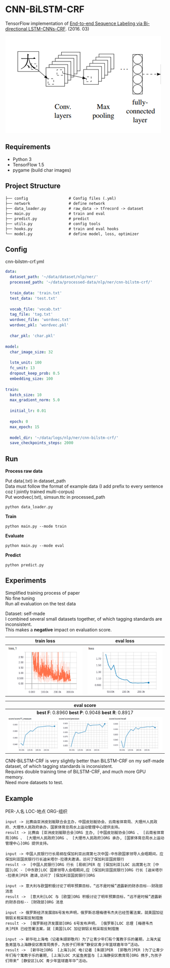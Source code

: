 # CNN-BiLSTM-CRF 

TensorFlow implementation of [End-to-end Sequence Labeling via Bi-directional LSTM-CNNs-CRF](https://arxiv.org/pdf/1603.01354.pdf). (2016. 03)

![images](images/architecture.png)

## Requirements

- Python 3
- TensorFlow 1.5
- pygame (build char images)


## Project Structure


    ├── config                  # Config files (.yml)
    ├── network                 # define network
    ├── data_loader.py          # raw_data -> tfrecord -> dataset
    ├── main.py                 # train and eval
    ├── predict.py              # predict
    ├── utils.py                # config tools
    ├── hooks.py                # train and eval hooks
    └── model.py                # define model, loss, optimizer
    

## Config

cnn-bilstm-crf.yml

```yml
data:
  dataset_path: '~/data/dataset/nlp/ner/'
  processed_path: '~/data/processed-data/nlp/ner/cnn-bilstm-crf/'

  train_data: 'train.txt'
  test_data: 'test.txt'

  vocab_file: 'vocab.txt'
  tag_file: 'tag.txt'
  wordvec_file: 'wordvec.txt'
  wordvec_pkl: 'wordvec.pkl'

  char_pkl: 'char.pkl'

model:
  char_image_size: 32

  lstm_unit: 100
  fc_unit: 13
  dropout_keep_prob: 0.5
  embedding_size: 100

train:
  batch_size: 10
  max_gradient_norm: 5.0

  initial_lr: 0.01

  epoch: 0
  max_epoch: 15

  model_dir: '~/data/logs/nlp/ner/cnn-bilstm-crf/'
  save_checkpoints_steps: 2000
```


## Run

**Process raw data**

Put data(.txt) in dataset_path  
Data must follow the format of example data (I add prefix to every sentence coz I jointly trained multi-corpus)   
Put wordvec(.txt), simsun.ttc in processed_path

```
python data_loader.py
```

**Train**

```
python main.py --mode train
```

**Evaluate**

```
python main.py --mode eval
```

**Predict**  
```
python predict.py
```

## Experiments

Simplified training process of paper   
No fine tuning  
Run all evaluation on the test data

Dataset: self-made   
I combined several small datasets together, of which tagging standards are inconsistent.  
This makes a **negative** impact on evaluation score.


|train loss|eval loss|
| :----------:| :----------: |
|![images](images/train-loss.png)|![images](images/eval-loss.png)|

|eval score|
| :----------:|
|**best F**: 0.8960 **best P**: 0.9048 **best R**: 0.8917 |
|![images](images/score.png)|

CNN-BiLSTM-CRF is very slightly better than BiLSTM-CRF on my self-made dataset, of which tagging standards is inconsistent.  
Requires double training time of BiLSTM-CRF, and much more GPU memory.  
Need more datasets to test.


## Example

PER-人名 LOC-地点 ORG-组织

```
input -> 比赛由亚洲皮划艇联合会主办，中国皮划艇协会、云南省体育局、大理州人民政府、大理市人民政府承办，国家体育总局水上运动管理中心提供支持。
result -> 比赛由 [亚洲皮划艇联合会]ORG 主办, [中国皮划艇协会]ORG 、 [云南省体育局]ORG 、 [大理州人民政府]ORG 、 [大理市人民政府]ORG 承办, [国家体育总局水上运动管理中心]ORG 提供支持。

input -> 中国人民银行行长易纲在保加利亚出席第七次中国-中东欧国家领导人会晤期间，应保加利亚国民银行行长迪米塔尔·拉德夫邀请，访问了保加利亚国民银行
result ->  [中国人民银行]ORG 行长 [易纲]PER 在 [保加利亚]LOC 出席第七次 [中国]LOC - [中东欧]LOC 国家领导人会晤期间,应 [保加利亚国民银行]ORG 行长 [迪米塔尔·拉德夫]PER 邀请,访问了 [保加利亚国民银行]ORG

input -> 意大利与欧盟积极讨论了明年预算目标，“远不是时候”透露新的财赤目标--财政部消息
result ->  [意大利]LOC 与 [欧盟]ORG 积极讨论了明年预算目标，“远不是时候”透露新的财赤目标-- [财政部]ORG 消息

input -> 俄罗斯经济发展部6号发布声明，俄罗斯总理梅德韦杰夫已经签署法案，就美国加征钢铝关税采取反制措施
result ->  [俄罗斯经济发展部]ORG 6号发布声明， [俄罗斯]LOC 总理 [梅德韦杰夫]PER 已经签署法案，就 [美国]LOC 加征钢铝关税采取反制措施

input -> 新华社上海电（记者朱翃郭敬丹）为了让青少年们有个寓教于乐的暑期，上海大鲨鱼男篮与上海静安区教育局携手，为孩子们带来“静安区青少年篮球嘉年华”活动。
result ->  [新华社]ORG  [上海]LOC 电(记者 [朱翃]PER  [郭敬丹]PER )为了让青少年们有个寓教于乐的暑期, [上海]LOC 大鲨鱼男篮与 [上海静安区教育局]ORG 携手,为孩子们带来“ [静安区]LOC 青少年篮球嘉年华”活动。
```




